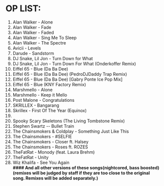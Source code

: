OP LIST: 
========
<ol>
<li>Alan Walker - Alone</li>
<li>Alan Walker - Fade</li>
<li>Alan Walker - Faded</li>
<li>Alan Walker - Sing Me To Sleep</li>
<li>Alan Walker - The Spectre</li>
<li>Avicii - Levels</li>
<li>Darude - Sandstorm</li>
<li>DJ Snake, Lil Jon - Turn Down for What</li>
<li>DJ Snake, Lil Jon - Turn Down For What (Onderkoffer Remix)</li>
<li>Eiffel 65 - Blue (Da Ba Dee)</li>
<li>Eiffel 65 - Blue (Da Ba Dee) (PedroDJDaddy Trap Remix)</li>
<li>Eiffel 65 - Blue (Da Ba Dee) [Gabry Ponte Ice Pop Mix]</li>
<li>Eiffel 65 - Blue (KNY Factory Remix)</li>
<li>Marshmello - Alone</li>
<li>Marshmello - Keep it Mello</li>
<li>Post Malone - Congratulations</li>
<li>SKRILLEX - Bangarang</li>
<li>Skrillex - First Of The Year (Equinox)<li>
<li>Spooky Scary Skeletons (The Living Tombstone Remix)</li>
<li>Stephen Swartz -- Bullet Train</li>
<li>The Chainsmokers & Coldplay - Something Just Like This</li>
<li>The Chainsmokers - #SELFIE</li>
<li>The Chainsmokers - Closer ft. Halsey</li>
<li>The Chainsmokers - Roses ft. ROZES</li>
<li>TheFatRat - Monody (feat. Laura Brehm)</li>
<li>TheFatRat - Unity</li>
<li>Wiz Khalifa - See You Again</li>
<b>#### And all other versions of these songs(nightcored, bass boosted)(remixes will be judged by staff if they are too close to the original song. Remixes will be added separately.)
